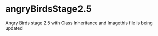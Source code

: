 # angryBirdsStage2.5
Angry Birds stage 2.5 with Class Inheritance and Imagethis file is being updated
